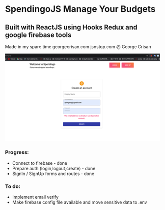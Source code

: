  # SpendingoJS Manage Your Budgets

## Built with ReactJS using Hooks Redux and google firebase tools

Made in my spare time  georgecrisan.com  jsnstop.com @ George Crisan

![Test Image 1](demo/demo1.png)


### Progress:
- Connect to firebase  - done
- Prepare auth (login,logout,create) - done
- SignIn / SignUp forms and routes - done

### To do:
- Implement email verify
- Make firebase config file available and move sensitive data to .env